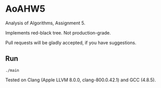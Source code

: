 # AoAHW5
Analysis of Algorithms, Assignment 5.

Implements red-black tree.
Not production-grade.

Pull requests will be gladly accepted, if you have suggestions.

## Run

`./main`

Tested on Clang (Apple LLVM 8.0.0, clang-800.0.42.1) and GCC (4.8.5).
